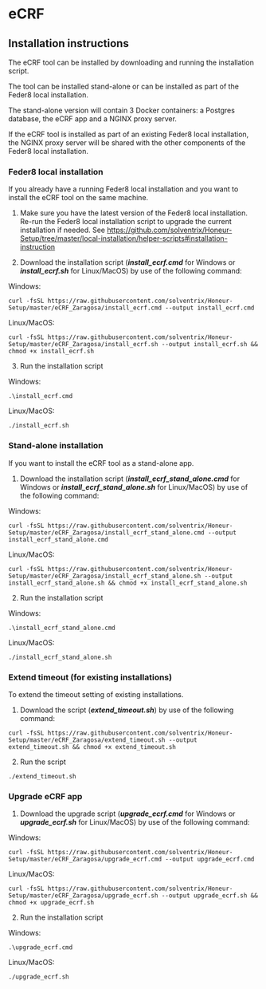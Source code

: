 # eCRF 

## Installation instructions
The eCRF tool can be installed by downloading and running the installation script. 

The tool can be installed stand-alone or can be installed as part of the Feder8 local installation.

The stand-alone version will contain 3 Docker containers: a Postgres database, the eCRF app and a NGINX proxy server.  

If the eCRF tool is installed as part of an existing Feder8 local installation, the NGINX proxy server will be shared with the other components of the Feder8 local installation.

### Feder8 local installation
If you already have a running Feder8 local installation and you want to install the eCRF tool on the same machine.

1. Make sure you have the latest version of the Feder8 local installation. Re-run the Feder8 local installation script to upgrade the current installation if needed.  See https://github.com/solventrix/Honeur-Setup/tree/master/local-installation/helper-scripts#installation-instruction

2. Download the installation script (**_install_ecrf.cmd_** for Windows or **_install_ecrf.sh_** for Linux/MacOS) by use of the following command:

Windows:
```
curl -fsSL https://raw.githubusercontent.com/solventrix/Honeur-Setup/master/eCRF_Zaragosa/install_ecrf.cmd --output install_ecrf.cmd
```
Linux/MacOS:
```
curl -fsSL https://raw.githubusercontent.com/solventrix/Honeur-Setup/master/eCRF_Zaragosa/install_ecrf.sh --output install_ecrf.sh && chmod +x install_ecrf.sh
```
3. Run the installation script

Windows:
```
.\install_ecrf.cmd
```

Linux/MacOS:
```
./install_ecrf.sh
```


### Stand-alone installation
If you want to install the eCRF tool as a stand-alone app.

1. Download the installation script (**_install_ecrf_stand_alone.cmd_** for Windows or **_install_ecrf_stand_alone.sh_** for Linux/MacOS) by use of the following command:

Windows:
```
curl -fsSL https://raw.githubusercontent.com/solventrix/Honeur-Setup/master/eCRF_Zaragosa/install_ecrf_stand_alone.cmd --output install_ecrf_stand_alone.cmd
```
Linux/MacOS:
```
curl -fsSL https://raw.githubusercontent.com/solventrix/Honeur-Setup/master/eCRF_Zaragosa/install_ecrf_stand_alone.sh --output install_ecrf_stand_alone.sh && chmod +x install_ecrf_stand_alone.sh
```
2. Run the installation script

Windows:
```
.\install_ecrf_stand_alone.cmd
```

Linux/MacOS:
```
./install_ecrf_stand_alone.sh
```

### <a id="extend-timeout"></a> Extend timeout (for existing installations)
To extend the timeout setting of existing installations.

1. Download the script (**_extend_timeout.sh_**) by use of the following command:

```
curl -fsSL https://raw.githubusercontent.com/solventrix/Honeur-Setup/master/eCRF_Zaragosa/extend_timeout.sh --output extend_timeout.sh && chmod +x extend_timeout.sh
```
2. Run the script

```
./extend_timeout.sh
```

### Upgrade eCRF app
1. Download the upgrade script (**_upgrade_ecrf.cmd_** for Windows or **_upgrade_ecrf.sh_** for Linux/MacOS) by use of the following command:

Windows:
```
curl -fsSL https://raw.githubusercontent.com/solventrix/Honeur-Setup/master/eCRF_Zaragosa/upgrade_ecrf.cmd --output upgrade_ecrf.cmd
```
Linux/MacOS:
```
curl -fsSL https://raw.githubusercontent.com/solventrix/Honeur-Setup/master/eCRF_Zaragosa/upgrade_ecrf.sh --output upgrade_ecrf.sh && chmod +x upgrade_ecrf.sh
```
2. Run the installation script

Windows:
```
.\upgrade_ecrf.cmd
```

Linux/MacOS:
```
./upgrade_ecrf.sh
```
